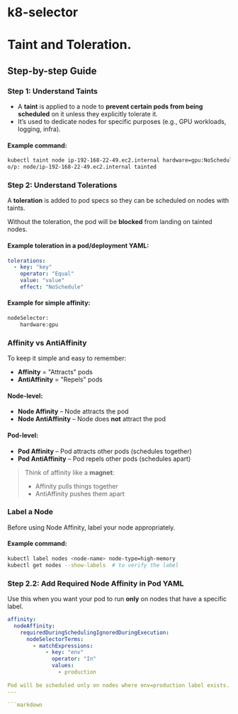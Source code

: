 # k8-selector
# Taint and Toleration.

## Step-by-step Guide

### Step 1: Understand Taints
- A **taint** is applied to a node to **prevent certain pods from being scheduled** on it unless they explicitly tolerate it.
- It’s used to dedicate nodes for specific purposes (e.g., GPU workloads, logging, infra).

#### Example command:
```bash
kubectl taint node ip-192-168-22-49.ec2.internal hardware=gpu:NoSchedule
o/p: node/ip-192-168-22-49.ec2.internal tainted


```
### Step 2: Understand Tolerations

A **toleration** is added to pod specs so they can be scheduled on nodes with taints.

Without the toleration, the pod will be **blocked** from landing on tainted nodes.

#### Example toleration in a pod/deployment YAML:

```yaml
tolerations:
  - key: "key"
    operator: "Equal"
    value: "value"
    effect: "NoSchedule"
```
#### Example for simple affinity:
```bash
nodeSelector:
    hardware:gpu  
```

### Affinity vs AntiAffinity

To keep it simple and easy to remember:

- **Affinity** = "Attracts" pods  
- **AntiAffinity** = "Repels" pods

#### Node-level:
- **Node Affinity** – Node attracts the pod
- **Node AntiAffinity** – Node does **not** attract the pod

#### Pod-level:
- **Pod Affinity** – Pod attracts other pods (schedules together)
- **Pod AntiAffinity** – Pod repels other pods (schedules apart)

> Think of affinity like a **magnet**:  
> - Affinity pulls things together  
> - AntiAffinity pushes them apart

### Label a Node
Before using Node Affinity, label your node appropriately.

#### Example command:
```bash
kubectl label nodes <node-name> node-type=high-memory
kubectl get nodes --show-labels  # to verify the label
```

### Step 2.2: Add Required Node Affinity in Pod YAML

Use this when you want your pod to run **only** on nodes that have a specific label.

```yaml
affinity:
  nodeAffinity:
    requiredDuringSchedulingIgnoredDuringExecution:
      nodeSelectorTerms:
        - matchExpressions:
            - key: "env"
              operator: "In"
              values:
                - production
                
Pod will be scheduled only on nodes where env=production label exists.
---

```markdown

